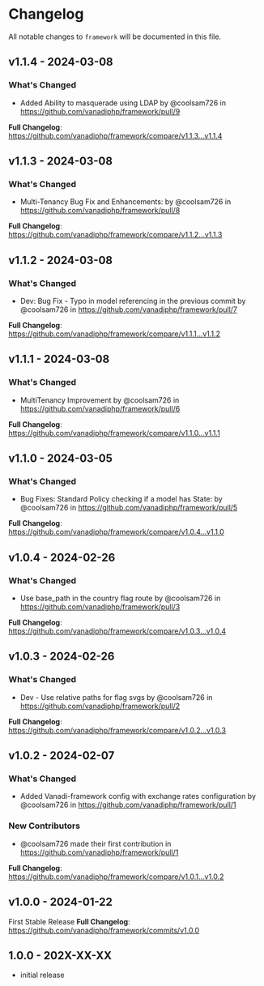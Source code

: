 # Changelog

All notable changes to `framework` will be documented in this file.

## v1.1.4 - 2024-03-08

### What's Changed

* Added Ability to masquerade using LDAP by @coolsam726 in https://github.com/vanadiphp/framework/pull/9

**Full Changelog**: https://github.com/vanadiphp/framework/compare/v1.1.3...v1.1.4

## v1.1.3 - 2024-03-08

### What's Changed

* Multi-Tenancy Bug Fix and Enhancements: by @coolsam726 in https://github.com/vanadiphp/framework/pull/8

**Full Changelog**: https://github.com/vanadiphp/framework/compare/v1.1.2...v1.1.3

## v1.1.2 - 2024-03-08

### What's Changed

* Dev: Bug Fix - Typo in model referencing in the previous commit by @coolsam726 in https://github.com/vanadiphp/framework/pull/7

**Full Changelog**: https://github.com/vanadiphp/framework/compare/v1.1.1...v1.1.2

## v1.1.1 - 2024-03-08

### What's Changed

* MultiTenancy Improvement by @coolsam726 in https://github.com/vanadiphp/framework/pull/6

**Full Changelog**: https://github.com/vanadiphp/framework/compare/v1.1.0...v1.1.1

## v1.1.0 - 2024-03-05

### What's Changed

* Bug Fixes: Standard Policy checking if a model has State: by @coolsam726 in https://github.com/vanadiphp/framework/pull/5

**Full Changelog**: https://github.com/vanadiphp/framework/compare/v1.0.4...v1.1.0

## v1.0.4 - 2024-02-26

### What's Changed

* Use base_path in the country flag route by @coolsam726 in https://github.com/vanadiphp/framework/pull/3

**Full Changelog**: https://github.com/vanadiphp/framework/compare/v1.0.3...v1.0.4

## v1.0.3 - 2024-02-26

### What's Changed

* Dev - Use relative paths for flag svgs by @coolsam726 in https://github.com/vanadiphp/framework/pull/2

**Full Changelog**: https://github.com/vanadiphp/framework/compare/v1.0.2...v1.0.3

## v1.0.2 - 2024-02-07

### What's Changed

* Added Vanadi-framework config with exchange rates configuration by @coolsam726 in https://github.com/vanadiphp/framework/pull/1

### New Contributors

* @coolsam726 made their first contribution in https://github.com/vanadiphp/framework/pull/1

**Full Changelog**: https://github.com/vanadiphp/framework/compare/v1.0.1...v1.0.2

## v1.0.0 - 2024-01-22

First Stable Release
**Full Changelog**: https://github.com/vanadiphp/framework/commits/v1.0.0

## 1.0.0 - 202X-XX-XX

- initial release
